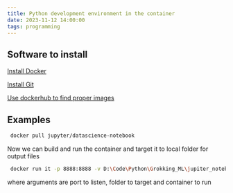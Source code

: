 ```yaml
---
title: Python development environment in the container
date: 2023-11-12 14:00:00
tags: programming
---
```


## Software to install

[Install Docker](https://docs.docker.com/desktop/install/windows-install/)

[Install Git](https://git-scm.com/download/win)

[Use dockerhub to find proper images](http://hub.docker.com)

## Examples

```bash
 docker pull jupyter/datascience-notebook
```

Now we can build and run the container and target it to local folder for output files

```bash
 docker run it -p 8888:8888 -v D:\Code\Python\Grokking_ML\jupiter_notebooks jupyter/datascience-notebook
```

where arguments are port to listen, folder to target and container to run
